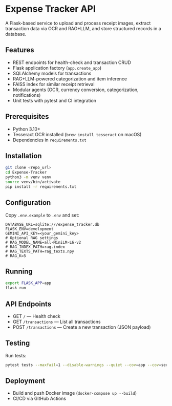 # Expense Tracker API

A Flask-based service to upload and process receipt images, extract transaction data via OCR and RAG+LLM, and store structured records in a database.

## Features

- REST endpoints for health-check and transaction CRUD
- Flask application factory (`app.create_app`)
- SQLAlchemy models for transactions
- RAG+LLM-powered categorization and item inference
- FAISS index for similar receipt retrieval
- Modular agents (OCR, currency conversion, categorization, notifications)
- Unit tests with pytest and CI integration

## Prerequisites

- Python 3.10+
- Tesseract OCR installed (`brew install tesseract` on macOS)
- Dependencies in `requirements.txt`

## Installation

```bash
git clone <repo_url>
cd Expense-Tracker
python3 -m venv venv
source venv/bin/activate
pip install -r requirements.txt
```

## Configuration

Copy `.env.example` to `.env` and set:

```dotenv
DATABASE_URL=sqlite:///expense_tracker.db
FLASK_ENV=development
GEMINI_API_KEY=<your_gemini_key>
# Optional RAG settings
# RAG_MODEL_NAME=all-MiniLM-L6-v2
# RAG_INDEX_PATH=rag.index
# RAG_TEXTS_PATH=rag_texts.npy
# RAG_K=5
```

## Running

```bash
export FLASK_APP=app
flask run
```

## API Endpoints

- GET `/` — Health check
- GET `/transactions` — List all transactions
- POST `/transactions` — Create a new transaction (JSON payload)

## Testing

Run tests:
```bash
pytest tests --maxfail=1 --disable-warnings --quiet --cov=app --cov=services --cov-report=term-missing
```

## Deployment

- Build and push Docker image (`docker-compose up --build`)
- CI/CD via GitHub Actions
